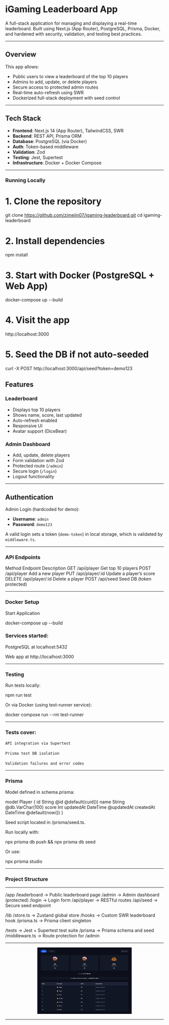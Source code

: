 # iGaming Leaderboard App

A full-stack application for managing and displaying a real-time leaderboard. Built using Next.js (App Router), PostgreSQL, Prisma, Docker, and hardened with security, validation, and testing best practices.

---

## Overview

This app allows:

- Public users to view a leaderboard of the top 10 players
- Admins to add, update, or delete players
- Secure access to protected admin routes
- Real-time auto-refresh using SWR
- Dockerized full-stack deployment with seed control

---

## Tech Stack

- **Frontend**: Next.js 14 (App Router), TailwindCSS, SWR
- **Backend**: REST API, Prisma ORM
- **Database**: PostgreSQL (via Docker)
- **Auth**: Token-based middleware
- **Validation**: Zod
- **Testing**: Jest, Supertest
- **Infrastructure**: Docker + Docker Compose

---

### Running Locally

# 1. Clone the repository
git clone https://github.com/zimejin07/igaming-leaderboard.git
cd igaming-leaderboard

# 2. Install dependencies
npm install

# 3. Start with Docker (PostgreSQL + Web App)
docker-compose up --build

# 4. Visit the app
http://localhost:3000

# 5. Seed the DB if not auto-seeded
curl -X POST http://localhost:3000/api/seed?token=demo123


## Features

### Leaderboard

- Displays top 10 players
- Shows name, score, last updated
- Auto-refresh enabled
- Responsive UI
- Avatar support (DiceBear)

### Admin Dashboard

- Add, update, delete players
- Form validation with Zod
- Protected route (`/admin`)
- Secure login (`/login`)
- Logout functionality

---

## Authentication

Admin Login (hardcoded for demo):

- **Username**: `admin`
- **Password**: `demo123`

A valid login sets a token (`demo-token`) in local storage, which is validated by `middleware.ts`.

---

### API Endpoints

Method	Endpoint	Description
GET	/api/player	Get top 10 players
POST	/api/player	Add a new player
PUT	/api/player/:id	Update a player’s score
DELETE	/api/player/:id	Delete a player
POST	/api/seed	Seed DB (token protected)

---

### Docker Setup

Start Application

docker-compose up --build

### Services started:

PostgreSQL at localhost:5432

Web app at http://localhost:3000

---

### Testing

Run tests locally:

npm run test

Or via Docker (using test-runner service):

docker compose run --rm test-runner

---

### Tests cover:

    API integration via Supertest

    Prisma test DB isolation

    Validation failures and error codes

---

### Prisma

Model defined in schema.prisma:

model Player {
  id        String   @id @default(cuid())
  name      String   @db.VarChar(100)
  score     Int
  updatedAt DateTime @updatedAt
  createdAt DateTime @default(now())
}

Seed script located in /prisma/seed.ts.

Run locally with:

npx prisma db push && npx prisma db seed

Or use:

npx prisma studio

---

### Project Structure

---

/app
  /leaderboard      → Public leaderboard page
  /admin            → Admin dashboard (protected)
  /login            → Login form
  /api/player       → RESTful routes
  /api/seed         → Secure seed endpoint

/lib
  /store.ts         → Zustand global store
  /hooks            → Custom SWR leaderboard hook
  /prisma.ts        → Prisma client singleton

/tests              → Jest + Supertest test suite
/prisma             → Prisma schema and seed
/middleware.ts      → Route protection for /admin

---

<p align="center">
  <img src="/public/preview.png" alt="App Preview" width="300" />
</p>

---